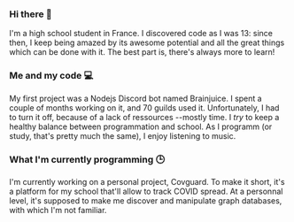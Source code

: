 ### Hi there 👋

<!--
**a2br/a2br** is a ✨ _special_ ✨ repository because its `README.md` (this file) appears on your GitHub profile.

Here are some ideas to get you started:

- 🔭 I’m currently working on ...
- 🌱 I’m currently learning ...
- 👯 I’m looking to collaborate on ...
- 🤔 I’m looking for help with ...
- 💬 Ask me about ...
- 📫 How to reach me: ...
- 😄 Pronouns: ...
- ⚡ Fun fact: ...
-->

I'm a high school student in France. I discovered code as I was 13: since then, I keep being amazed by its awesome potential and all the great things which can be done with it. The best part is, there's always more to learn!

### Me and my code 💻
My first project was a Nodejs Discord bot named Brainjuice. I spent a couple of months working on it, and 70 guilds used it. Unfortunately, I had to turn it off, because of a lack of ressources --mostly time. I *try* to keep a healthy balance between programmation and school. As I programm (or study, that's pretty much the same), I enjoy listening to music.

### What I'm currently programming 🕒
I'm currently working on a personal project, Covguard. To make it short, it's a platform for my school that'll allow to track COVID spread. At a personnal level, it's supposed to make me discover and manipulate graph databases, with which I'm not familiar.
